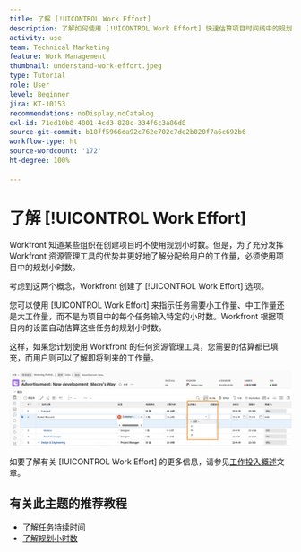 ```yaml
---
title: 了解 [!UICONTROL Work Effort]
description: 了解如何使用 [!UICONTROL Work Effort] 快速估算项目时间线中的规划小时数。
activity: use
team: Technical Marketing
feature: Work Management
thumbnail: understand-work-effort.jpeg
type: Tutorial
role: User
level: Beginner
jira: KT-10153
recommendations: noDisplay,noCatalog
exl-id: 71ed10b8-4801-4cd3-828c-334f6c3a86d8
source-git-commit: b18ff5966da92c762e702c7de2b020f7a6c692b6
workflow-type: ht
source-wordcount: '172'
ht-degree: 100%

---
```


# 了解 [!UICONTROL Work Effort]

Workfront 知道某些组织在创建项目时不使用规划小时数。但是，为了充分发挥 Workfront 资源管理工具的优势并更好地了解分配给用户的工作量，必须使用项目中的规划小时数。

考虑到这两个概念，Workfront 创建了 [!UICONTROL Work Effort] 选项。

您可以使用 [!UICONTROL Work Effort] 来指示任务需要小工作量、中工作量还是大工作量，而不是为项目中的每个任务输入特定的小时数。Workfront 根据项目内的设置自动估算这些任务的规划小时数。

这样，如果您计划使用 Workfront 的任何资源管理工具，您需要的估算都已填充，而用户则可以了解即将到来的工作量。

![带有 [!UICONTROL Work Effort] 列的项目任务列表](assets/planner-fund-work-effort.png)

如要了解有关 [!UICONTROL Work Effort] 的更多信息，请参见[工作投入概述](https://experienceleague.adobe.com/docs/workfront/using/manage-work/tasks/task-information/work-effort.html?lang=zh-Hans)文章。

## 有关此主题的推荐教程

* [了解任务持续时间](/help/manage-work/tasks/understand-task-durations.md)
* [了解规划小时数](/help/manage-work/tasks/understand-planned-hours.md)

